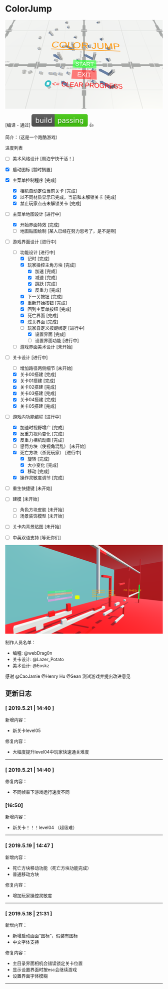 



# ColorJump

![text](/README.assets/StartMenuScreenShoot.png)

[编译 - 通过] ![build passing](README.assets/build_passing.svg) :thumbsup:

简介：（这是一个跑酷游戏）

进度列表

- [ ] 美术风格设计 [周泊宁快干活！]
- [x] 启动图标 [暂时搁置]
- [x] 主菜单控制程序 [完成]
    - [x] 相机自动定位当前关卡 [完成]
    - [x] 以不同材质显示已完成，当前和未解锁关卡 [完成]
    - [x] 禁止玩家点击未解锁关卡 [完成]
- [ ] 主菜单地图设计 [进行中]

    - [x] 开始界面特效 [完成]
    - [ ] 地图贴图绘制 [某人已经在努力思考了，是不是啊]
- [ ] 游戏界面设计 [进行中]

    - [ ] 功能设计 [进行中]
        - [x] 记时 [完成]
        - [x] 玩家操控主角方块 [完成]
            - [x] 加速 [完成]
            - [x] 减速 [完成]
            - [x] 跳跃 [完成]
            - [x] 反重力 [完成]
        - [x] 下一关按钮 [完成]
        - [x] 重新开始按钮 [完成]
        - [x] 回到主菜单按钮 [完成]
        - [x] 死亡界面 [完成]
        - [x] 过关界面 [完成]
        - [ ] 玩家自定义按键绑定 [进行中]
            - [x] 设置界面 [完成]
            - [ ] 设置界面功能 [进行中]
    - [ ] 游戏界面美术设计 [未开始]
- [ ] 关卡设计 [进行中]
    - [ ] 增加路径两侧细节 [未开始]
    - [x] 关卡00搭建 [完成]
    - [x] 关卡01搭建 [完成]
    - [x] 关卡02搭建 [完成]
    - [x] 关卡03搭建 [完成]
    - [x] 关卡04搭建 [完成]
    - [x] 关卡05搭建 [完成]
- [ ] 游戏内功能编程 [进行中]
    - [x] 加速时视野增广 [完成]
    - [x] 反重力视角变化 [完成]
    - [x] 反重力相机动画 [完成]
    - [ ] 惩罚方块（使视角混乱） [未开始]
    - [x] 死亡方块（杀死玩家） [进行中]
        - [x] 旋转 [完成]
        - [x] 大小变化 [完成]
        - [x] 移动 [完成]
    - [x] 操作灵敏度调节 [完成]
- [ ] 重生快捷键 [未开始]
- [ ] 建模 [未开始]

    - [ ] 角色方块皮肤 [未开始]
    - [ ] 场景装饰模型 [未开始]
- [ ] 关卡内背景贴图 [未开始]
- [ ] 中英双语支持 [等死你们]

![text](/README.assets/InGameScreenShoot.png)

制作人员名单：

* 编程: @webDrag0n
* 关卡设计: @Lazer_Potato
* 美术设计: @Eoskz

感谢 @CaoJamie @Henry Hu @Sean 测试游戏并提出改进意见

## 更新日志

### [ 2019.5.21 | 14:40 ]

新增内容：

* 新关卡level05

修复内容：

* 大幅度提升level04中玩家快速通关难度

---

### [ 2019.5.21 | 14:40 ]

修复内容：

* 不同帧率下游戏运行速度不同

### [16:50]

新增内容：

* 新关卡！！！level04 （超级难）

---

### [ 2019.5.19 | 14:47 ]

新增内容：

* 死亡方块移动功能（死亡方块功能完成）
* 普通移动方块

修复内容：

* 增加玩家操控灵敏度

---

### [ 2019.5.18 | 21:31 ]

新增内容：

* 新增启动画面“图标”，假装有图标
* 中文字体支持

修复内容：

* 主目录界面相机会错误锁定关卡位置
* 显示设置界面时按esc会继续游戏
* 设置界面字体模糊

---

